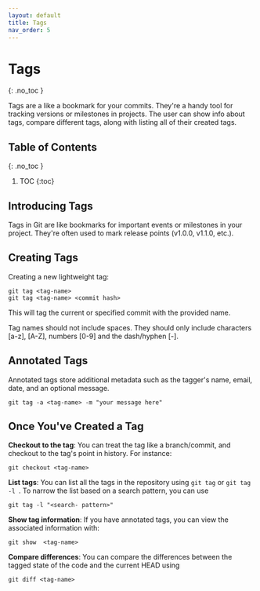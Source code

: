 ```yaml
---
layout: default
title: Tags
nav_order: 5
---
```

<!-- prettier-ignore-start -->
# Tags
{: .no_toc }

Tags are a like a bookmark for your commits. They're a handy tool for tracking versions or milestones in projects. The user can show info about tags, compare different tags, along with listing all of their created tags. 

## Table of Contents
{: .no_toc }

1. TOC
{:toc}

<!-- prettier-ignore-end -->

## Introducing Tags
Tags in Git are like bookmarks for important events or milestones in your project.
They're often used to mark release points (v1.0.0, v1.1.0, etc.).

## Creating Tags
Creating a new lightweight tag:
```
git tag <tag-name>
git tag <tag-name> <commit hash>
```
This will tag the current or specified commit with the provided name.

Tag names should not include spaces. They should only include characters [a-z], [A-Z],
numbers [0-9] and the dash/hyphen [-].

## Annotated Tags
Annotated tags store additional metadata such as the tagger's name, email, date, and
an optional message.

```
git tag -a <tag-name> -m "your message here"
```

## Once You've Created a Tag
**Checkout to the tag**: You can treat the tag like a branch/commit, and checkout to the tag's point in history. For instance: 
```
git checkout <tag-name>
```

**List tags**: You can list all the tags in the repository using ``git tag`` or ``git tag -l ``. To narrow the list based on a search pattern, you can use 
```
git tag -l "<search- pattern>"
```

**Show tag information**: If you have annotated tags, you can view the associated information with:
```
git show  <tag-name> 
```

**Compare differences**: You can compare the differences between the tagged state of the code and the current HEAD using 
```
git diff <tag-name> 
```
